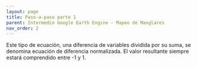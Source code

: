 ```yaml
---
layout: page
title: Paso-a-paso parte 1
parent: Intermedio Google Earth Engine - Mapeo de Manglares
nav_order: 2
---
```


Este tipo de ecuación, una diferencia de variables dividida por su suma, se denomina ecuación de diferencia normalizada. El valor resultante siempre estará comprendido entre -1 y 1.